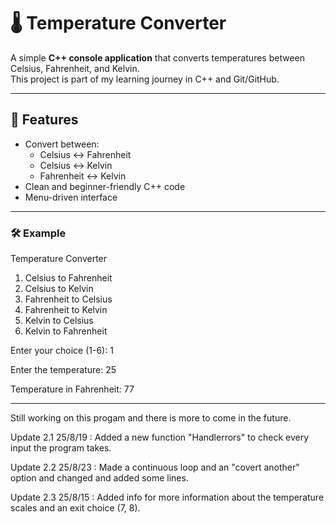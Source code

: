 # 🌡️ Temperature Converter

A simple **C++ console application** that converts temperatures between Celsius, Fahrenheit, and Kelvin.  
This project is part of my learning journey in C++ and Git/GitHub.

---

## 🚀 Features
- Convert between:
  - Celsius ↔ Fahrenheit
  - Celsius ↔ Kelvin
  - Fahrenheit ↔ Kelvin
- Clean and beginner-friendly C++ code
- Menu-driven interface

---

### 🛠️ Example
Temperature Converter
1. Celsius to Fahrenheit
2. Celsius to Kelvin
3. Fahrenheit to Celsius
4. Fahrenheit to Kelvin
5. Kelvin to Celsius
6. Kelvin to Fahrenheit

Enter your choice (1-6): 1

Enter the temperature: 25

Temperature in Fahrenheit: 77

---

Still working on this progam and there is more to come in the future.

Update 2.1 25/8/19 : Added a new function "Handlerrors" to check every input the program takes.

Update 2.2 25/8/23 : Made a continuous loop and an "covert another" option and changed and added some lines.

Update 2.3 25/8/15 : Added info for more information about the temperature scales and an exit choice (7, 8).
